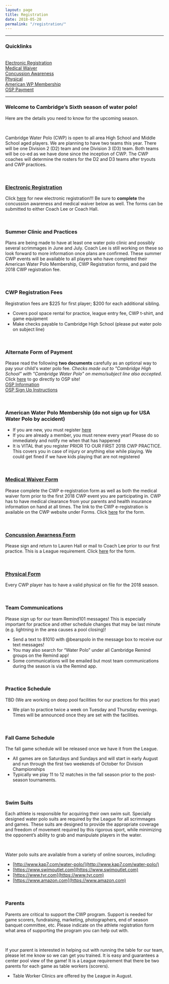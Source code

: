 ```yaml
---
layout: page
title: Registration
date: 2018-05-28
permalink: "/registration/"
---
```


---
### Quicklinks
<br>

<div class="row">
<div class="col-md-3 mb-2">
<a href="https://goo.gl/forms/nEQE4xC2maemkgRI3" class="btn btn-light active w-100" role="button" aria-pressed="true">Electronic Registration</a>
</div>

<div class="col-md-3 mb-2">
<a href="/assets/docs/Medical-Waiver.pdf" class="btn btn-light active w-100 p-10" role="button" aria-pressed="true">Medical Waiver</a>
</div>

<div class="col-md-3 mb-2">
<a href="/assets/docs/Concussion-Awareness.pdf" class="btn btn-light active w-100 p-10" role="button" aria-pressed="true">Concussion Awareness</a>
</div>

<div class="col-md-3 mb-2">
<a href="/assets/docs/CWP-Physical-Form.pdf" class="btn btn-light active w-100" role="button" aria-pressed="true">Physical</a>
</div>
</div>

<div class="row">
<div class="col-md-3 mb-2">
<a href="http://www.americanwaterpolo.org/join-now" class="btn btn-light active w-100" role="button" aria-pressed="true">American WP Membership</a>
</div>

<div class="col-md-3">
<a href="http://osp.osmsinc.com/fultonga" class="btn btn-light active w-100" role="button" aria-pressed="true">OSP Payment</a>
</div>
</div>

<hr>

### Welcome to Cambridge’s Sixth season of water polo! 
Here are the details you need to know for the upcoming season.

<br>

Cambridge Water Polo (CWP) is open to all area High School and Middle School aged players.  We are planning to have two teams this year.  There will be one Division 2 (D2) team and one Division 3 (D3) team.  Both teams will be co-ed as we have done since the inception of CWP.  The CWP coaches will determine the rosters for the D2 and D3 teams after tryouts and CWP practices.

<br>

### [Electronic Registration](https://goo.gl/forms/nEQE4xC2maemkgRI3)
Click [here](https://goo.gl/forms/nEQE4xC2maemkgRI3) for new electronic registration!!! Be sure to **complete** the concussion awareness and medical waiver below as well. The forms can be submitted to either Coach Lee or Coach Hall.

<br>

### Summer Clinic and Practices
Plans are being made to have at least one water polo clinic and possibly several scrimmages in June and July.  Coach Lee is still working on these so look forward to more information once plans are confirmed.  These summer CWP events will be available to all players who have completed their American Water Polo Membership, CWP Registration forms, and paid the 2018 CWP registration fee.

<br>

### CWP Registration Fees
Registration fees are $225 for first player; $200 for each additional sibling.
- Covers pool space rental for practice, league entry fee, CWP t-shirt, and game equipment
- Make checks payable to Cambridge High School (please put water polo on subject line)

<br>

### Alternate Form of Payment
Please read the following **two documents** carefully as an optional way to pay your child's water polo fee. *Checks made out to "Cambridge High School" with "Cambridge Water Polo" on memo/subject line also accepted.*
<br>
Click [here](http://osp.osmsinc.com/fultonga) to go directly to OSP site!
<br>
[OSP Information](/assets/docs/OSP-Parent-Notification-Fulton.pdf)
<br>
[OSP Sign Up Instructions](/assets/docs/OSP-Parent-Purchase-Fulton.pdf)

<br>

### American Water Polo Membership (do not sign up for USA Water Polo by accident)
- If you are new, you must register [here](http://www.americanwaterpolo.org/join-now)
- If you are already a member, you must renew every year! Please do so immediately and notify me when that has happened 
- It is VITAL that you register PRIOR TO OUR FIRST 2018 CWP PRACTICE. This covers you in case of injury or anything else while playing. We could get fined if we have kids playing that are not registered

<br>

### [Medical Waiver Form](/assets/docs/Medical-Waiver.pdf)
Please complete the CWP e-registration form as well as both the medical waiver form prior to the first 2018 CWP event you are participating in. CWP has to have medical clearance from your parents and health insurance information on hand at all times. The link to the CWP e-registration is available on the CWP website under Forms.  Click [here](/assets/docs/Medical-Waiver.pdf) for the form.

<br>

### [Concussion Awarness Form](/assets/docs/Concussion-Awareness.pdf)
Please sign and return to Lauren Hall or mail to Coach Lee prior to our first practice.  This is a League requirement.  Click [here](/assets/docs/Concussion-Awareness.pdf) for the form.

<br>

### [Physical Form](/assets/docs/CWP-Physical-Form.pdf)
Every CWP player has to have a valid physical on file for the 2018 season.

<br>

### Team Communications
Please sign up for our team Remind101 messages! This is especially important for practice and other schedule changes that may be last minute (e.g. lightning in the area causes a pool closing)!
- Send a text to 81010 with @bearspolo in the message box to receive our text messages!
- You may also search for “Water Polo” under all Cambridge Remind groups on the Remind app!
- Some communications will be emailed but most team communications during the season is via the Remind app.

<br>

### Practice Schedule
TBD (We are working on deep pool facilities for our practices for this year)
- We plan to practice twice a week on Tuesday and Thursday evenings.  Times will be announced once they are set with the facilities.

<br>

### Fall Game Schedule
The fall game schedule will be released once we have it from the League.
- All games are on Saturdays and Sundays and will start in early August and run through the first two weekends of October for Division Championships
- Typically we play 11 to 12 matches in the fall season prior to the post-season tournaments.

<br>

### Swim Suits
Each athlete is responsible for acquiring their own swim suit.  Specially designed water polo suits are required by the League for all scrimmages and games. These suits are designed to provide the appropriate coverage and freedom of movement required by this rigorous sport, while minimizing the opponent’s ability to grab and manipulate players in the water.

<br>

Water polo suits are available from a variety of online sources, including:
- [http://www.kap7.com/water-polo/](http://www.kap7.com/water-polo/)
- [https://www.swimoutlet.com](https://www.swimoutlet.com)
- [https://www.tyr.com](https://www.tyr.com)
- [https://www.amazon.com](https://www.amazon.com)

<br>

### Parents
Parents are critical to support the CWP program.  Support is needed for game scorers, fundraising, marketing, photographers, end of season banquet committee, etc.  Please indicate on the athlete registration form what area of supporting the program you can help out with.

<br>

If your parent is interested in helping out with running the table for our team, please let me know so we can get you trained.  It is easy and guarantees a center pool view of the game!  It is a League requirement that there be two parents for each game as table workers (scorers).  
- Table Worker Clinics are offered by the League in August.